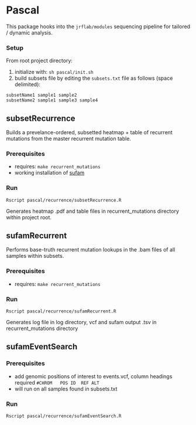 # Pascal
This package hooks into the ```jrflab/modules``` sequencing pipeline for tailored / dynamic analysis.

### Setup

From root project directory:

1. initialize with: ```sh pascal/init.sh```
2. build subsets file by editing the ```subsets.txt``` file as follows (space delimited):

```
subsetName1 sample1 sample2
subsetName2 sample1 sample3 sample4
```

## subsetRecurrence
Builds a prevelance-ordered, subsetted heatmap + table of recurrent mutations from the master recurrent mutation table.

### Prerequisites

* requires: ```make recurrent_mutations```
* working installation of [sufam](https://github.com/inodb/sufam)

### Run
```Rscript pascal/recurrence/subsetRecurrence.R```

Generates heatmap .pdf and table files in recurrent_mutations directory within project root.

## sufamRecurrent
Performs base-truth recurrent mutation lookups in the .bam files of all samples within subsets.

### Prerequisites

* requires: ```make recurrent_mutations```

### Run
```Rscript pascal/recurrence/sufamRecurrent.R```

Generates log file in log directory, vcf and sufam output .tsv in recurrent_mutations directory

## sufamEventSearch

### Prerequisites

* add genomic positions of interest to events.vcf, column headings required ```#CHROM	POS	ID	REF	ALT```
* will run on all samples found in subsets.txt

### Run

```Rscript pascal/recurrence/sufamEventSearch.R```

